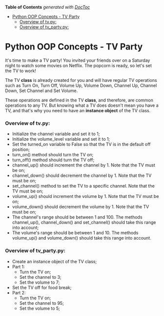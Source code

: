 <!-- START doctoc generated TOC please keep comment here to allow auto update -->
<!-- DON'T EDIT THIS SECTION, INSTEAD RE-RUN doctoc TO UPDATE -->
**Table of Contents**  *generated with [DocToc](https://github.com/thlorenz/doctoc)*

- [Python OOP Concepts - TV Party](#python-oop-concepts---tv-party)
    - [Overview of tv.py:](#overview-of-tvpy)
    - [Overview of tv_party.py:](#overview-of-tv_partypy)

<!-- END doctoc generated TOC please keep comment here to allow auto update -->

# Python OOP Concepts - TV Party

It's time to make a TV party! You invited your friends over on a Saturday night to watch some movies on Netflix. The popcorn is ready, so let's set the TV to work!

The TV **class** is already created for you and will have regular TV operations such as Turn On, Turn Off, Volume Up, Volume Down, Channel Up, Channel Down, Set Channel and Set Volume.

These operations are defined in the TV **class**, and therefore, are common operations to any TV. But knowing what a TV does doesn't mean you have a TV, and that's why you need to have an **instance object** of the TV class.

### Overview of tv.py:
- Initialize the channel variable and set it to 1;
- Initialize the volume_level variable and set it to 1;
- Set the turned_on variable to False so that the TV is in the default off position;
- turn_on() method should turn the TV on;
- turn_off() method should turn the TV off;
- channel_up() should increment the channel by 1. Note that the TV must be on;
- channel_down() should decrement the channel by 1. Note that the TV must be on;
- set_channel() method to set the TV to a specific channel. Note that the TV must be on;
- volume_up() should increment the volume by 1. Note that the TV must be on;
- volume_down() should decrement the volume by 1. Note that the TV must be on;
- The channel's range should be between 1 and 100. The methods channel_up(), channel_down() and set_channel() should take this range into account;
- The volume's range should be between 1 and 10. The methods volume_up() and volume_down() should take this range into account.

### Overview of tv_party.py:
- Create an instance object of the TV class;
- Part 1:
  - Turn the TV on;
  - Set the channel to 3;
  - Set the volume to 7;
- Set the TV off for food break;
- Part 2:
    - Turn the TV on;
    - Set the channel to 95;
    - Set the volume to 5;

